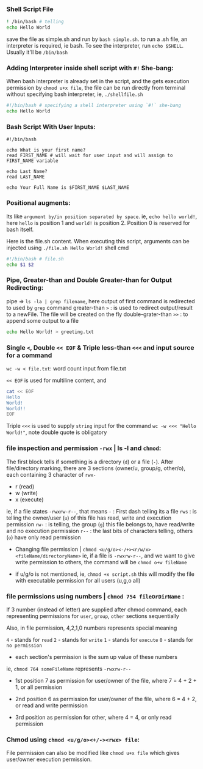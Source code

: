 ### Shell Script File
```sh
! /bin/bash # telling 
echo Hello World
```
save the file as simple.sh and run by `bash simple.sh`.
to run a .sh file, an interpreter is required, ie bash. To see the interpreter, run `echo $SHELL`. Usually it'll be `/bin/bash`

### Adding Interpreter inside shell script with `#!` She-bang:
When bash interpreter is already set in the script, and the gets execution permission by `chmod u+x file`, the file can be run directly from terminal without specifying bash interpreter, ie, `./shellfile.sh`
```sh
#!/bin/bash # specifying a shell interpreter using `#!` she-bang
echo Hello World
```

### Bash Script With User Inputs:
```
#!/bin/bash

echo What is your first name?
read FIRST_NAME # will wait for user input and will assign to FIRST_NAME variable

echo Last Name?
read LAST_NAME

echo Your Full Name is $FIRST_NAME $LAST_NAME 
```

### Positional augments:
Its like `argument by/in position separated by space`. ie, `echo hello world!`, here `hello` is position 1 and `world!` is position 2. Position 0 is reserved for bash itself.

Here is the file.sh content. When executing this script, arguments can be injected using `./file.sh Hello World!` shell cmd
```sh
#!/bin/bash # file.sh
echo $1 $2
``` 
### Pipe, Greater-than and Double Greater-than for Output Redirecting:
pipe => `ls -la | grep filename`, here output of first command is redirected to used by `grep` command
greater-than `>` : is used to redirect output/result to a newFile. The file will be created on the fly
double-grater-than `>>` : to append some output to a file
```sh
echo Hello World! > greeting.txt 
```


### Single `<`, Double `<< EOF` & Triple less-than `<<<` and input source for a command
`wc -w < file.txt`: word count input from file.txt

`<< EOF` is used for multiline content, and 
```sh
cat << EOF
Hello
World!
World!!
EOF
```
Triple `<<<` is used to supply `string` input for the command
`wc -w <<< "Hello World!"`, note double quote is obligatory 

###

### file inspection and permission `-rwx` | ls -l and `chmod`:
The first block tells if something is a directory (`d`) or a file (`-`). After file/directory marking, there are 3 sections (owner/u, group/g, other/o), each containing 3 character of `rwx-`

- r (read)
- w (write)
- x (execute)

ie, if a file states `-rwxrw-r--`, that means
`-` : First dash telling its a file
`rws` : is telling the owner/user (`u`) of this file has read, write and execution permission
`rw-` : is telling, the group (`g`) this file belongs to, have read/write and no execution permission
`r--` : the last bits of characters telling, others (`o`) have only read permission

* Changing file permission | `chmod <u/g/o><-/+><r/w/x> <fileName/directoryName>`
ie, if a file is `-rwxrw-r--`, and we want to give write permission to others, the command will be `chmod o+w fileName`

* if u/g/o is not mentioned, ie, `chmod +x script.sh` this will modify the file with executable permission for all users (u,g,o all) 

### file permissions using numbers | `chmod 754 fileOrDirName` :
If 3 number (instead of letter) are supplied after chmod command, each representing permissions for `user`, `group`, `other` sections sequentially

Also, in file permission, 4,2,1,0 numbers represents special meaning

`4` - stands for `read`
`2` - stands for `write`
`1` - stands for `execute`
`0` - stands for `no permission`

* each section's permission is the sum up value of these numbers

ie, `chmod 764 someFileName` represents `-rwxrw-r--`
- 1st position 7 as permission for user/owner of the file, where 7 = 4 + 2 + 1, or all permission

- 2nd position 6 as permission for user/owner of the file, where 6 = 4 + 2, or read and write permission

- 3rd position as permission for other, where 4 = 4, or only read permission

### Chmod using `chmod <u/g/o><+/-><rwx> file`:
File permission can also be modified like `chmod u+x file` which gives user/owner execution permission.